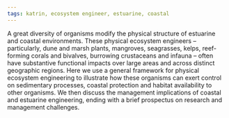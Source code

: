 ```yaml
---
tags: katrin, ecosystem engineer, estuarine, coastal
---
```

A great diversity of organisms modify the physical structure of estuarine and coastal environments. These physical ecosystem engineers – particularly, dune and marsh plants, mangroves, seagrasses, kelps, reef-forming corals and bivalves, burrowing crustaceans and infauna – often have substantive functional impacts over large areas and across distinct geographic regions. Here we use a general framework for physical ecosystem engineering to illustrate how these organisms can exert control on sedimentary processes, coastal protection and habitat availability to other organisms. We then discuss the management implications of coastal and estuarine engineering, ending with a brief prospectus on research and management challenges.
